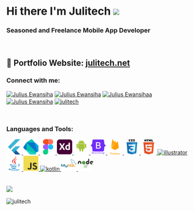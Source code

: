 <h1>Hi there I'm Julitech <img src="https://raw.githubusercontent.com/MartinHeinz/MartinHeinz/master/wave.gif" width="30px"></h1>
<h3>Seasoned and Freelance Mobile App Developer</h3>

<br>

<!-- <ul>
  <li>🤔 <b>I’m currently open for</b>: A new job opportunity, <a href="https://flowcv.io/resume/feedback/lMhKFXfgJjf8">My Resume</a>.</li>
  <li>😄 <b>Fun fact</b>: I love Cars(🚗), Coding(💻), Reading(📖) and Gaming</li>
</ul> -->
 ## 🔗 Portfolio Website: <a href="https://julitech.net" target="blank">julitech.net</a>

<h3 align="left">Connect with me:</h3>
<p align="left">
  <a href="https://www.linkedin.com/in/julitech/" target="blank"><img align="center"
      src="https://raw.githubusercontent.com/rahuldkjain/github-profile-readme-generator/master/src/images/icons/Social/linked-in-alt.svg"
      alt="Julius Ewansiha" height="30" width="40" /></a> 
    <a href="https://wa.link/xobr52" target="blank"><img align="center"
      src="https://raw.githubusercontent.com/rahuldkjain/github-profile-readme-generator/master/src/images/icons/Social/whatsapp.svg"
      alt="Julius Ewansiha" height="30" width="40" /></a> 
  <a href="https://fb.com/deba.ewansiha" target="blank"><img align="center"
      src="https://raw.githubusercontent.com/rahuldkjain/github-profile-readme-generator/master/src/images/icons/Social/facebook.svg"
      alt="Julius Ewansihaa" height="30" width="40" /></a> 
  <a href="https://www.instagram.com/julitech1" target="blank"><img align="center"
      src="https://raw.githubusercontent.com/rahuldkjain/github-profile-readme-generator/master/src/images/icons/Social/instagram.svg"
      alt="Julius Ewansiha" height="30" width="40" /></a> 
 <a href="https://twitter.com/julitech3" target="blank"><img align="center"
      src="https://raw.githubusercontent.com/rahuldkjain/github-profile-readme-generator/master/src/images/icons/Social/twitter.svg"
      alt="julitech" height="30" width="40" /></a> 
</p>

<br>

<h3 align="left">Languages and Tools:</h3>
<a href="https://flutter.dev/" target="_blank" rel="noreferrer">
  <img
      src="https://github.com/devicons/devicon/blob/master/icons/flutter/flutter-original.svg"
      alt="flutter" width="40" height="40" /> </a>
 <a href="https://dart.dev/" target="_blank" rel="noreferrer">
  <img
      src="https://github.com/devicons/devicon/blob/master/icons/dart/dart-original.svg"
      alt="dart" width="40" height="40" /> </a>
   <a href="https://figma.com/" target="_blank" rel="noreferrer"><img
      src="https://github.com/devicons/devicon/blob/master/icons/figma/figma-original.svg"
      alt="figma" width="40" height="40" /> </a>
  <a href="https://figma.com/" target="_blank" rel="noreferrer"><img
      src="https://github.com/devicons/devicon/blob/master/icons/xd/xd-plain.svg"
      alt="adobexd" width="40" height="40" /> </a>
  <a href="https://developer.android.com" target="_blank" rel="noreferrer"> <img
      src="https://raw.githubusercontent.com/devicons/devicon/master/icons/android/android-original-wordmark.svg"
      alt="android" width="40" height="40" /> </a>
  <a href="https://getbootstrap.com" target="_blank" rel="noreferrer">
    <img src="https://raw.githubusercontent.com/devicons/devicon/master/icons/bootstrap/bootstrap-plain-wordmark.svg"
      alt="bootstrap" width="40" height="40" /> </a> 
      <a href="https://www.cprogramming.com/" target="_blank"
    rel="noreferrer"> <img src="https://github.com/devicons/devicon/blob/master/icons/firebase/firebase-plain-wordmark.svg"
      alt="firebase" width="40" height="40" /> </a>
      <a href="https://www.w3schools.com/css/" target="_blank"
    rel="noreferrer"> <img
      src="https://raw.githubusercontent.com/devicons/devicon/master/icons/css3/css3-original-wordmark.svg" alt="css3"
      width="40" height="40" /> </a> <a href="https://www.w3.org/html/" target="_blank" rel="noreferrer"> <img
      src="https://raw.githubusercontent.com/devicons/devicon/master/icons/html5/html5-original-wordmark.svg"
      alt="html5" width="40" height="40" /> </a> <a href="https://www.adobe.com/in/products/illustrator.html"
    target="_blank" rel="noreferrer"> <img
      src="https://www.vectorlogo.zone/logos/adobe_illustrator/adobe_illustrator-icon.svg" alt="illustrator" width="40"
      height="40" /> </a> <a href="https://www.java.com" target="_blank" rel="noreferrer"> <img
      src="https://raw.githubusercontent.com/devicons/devicon/master/icons/java/java-original.svg" alt="java" width="40"
      height="40" /> </a> <a href="https://developer.mozilla.org/en-US/docs/Web/JavaScript" target="_blank"
    rel="noreferrer"> <img
      src="https://raw.githubusercontent.com/devicons/devicon/master/icons/javascript/javascript-original.svg"
      alt="javascript" width="40" height="40" /> </a> <a href="https://kotlinlang.org" target="_blank" rel="noreferrer">
    <img src="https://www.vectorlogo.zone/logos/kotlinlang/kotlinlang-icon.svg" alt="kotlin" width="40" height="40" />
  </a>
  <a href="https://www.mysql.com/" target="_blank" rel="noreferrer"> <img
      src="https://raw.githubusercontent.com/devicons/devicon/master/icons/mysql/mysql-original-wordmark.svg"
      alt="mysql" width="40" height="40" /> </a>
</a> 
<a href="https://nodejs.org" target="_blank" rel="noreferrer"> <img
      src="https://raw.githubusercontent.com/devicons/devicon/master/icons/nodejs/nodejs-original-wordmark.svg"
      alt="nodejs" width="40" height="40" />
  </a>
  
  
<br>
<br>
<br>

<img align="center" src="https://github-readme-stats.vercel.app/api/top-langs/?username=Julitech&layout=compact&theme=light&hide_border=true" />
<p><img align="center" src="https://github-readme-streak-stats.herokuapp.com/?user=julitech&" alt="julitech" /></p>
<!-- <img align="center" src="https://github-readme-stats.vercel.app/api?username=Julitech&show_icons=true&include_all_commits=true&theme=light&count_private=true&hide_border=true&border_radius=2&hide=contribs" alt="Julitech's github stats" />  -->



<br />
<br />

<!--
**Julitech/Julitech** is a ✨ _special_ ✨ repository because its `README.md` (this file) appears on your GitHub profile.

Here are some ideas to get you started:

- 🔭 I’m currently working on ...
- 🌱 I’m currently learning ...
- 👯 I’m looking to collaborate on ...
- 🤔 I’m looking for help with ...
- 💬 Ask me about ...
- 📫 How to reach me: ...
- 😄 Pronouns: ...
- ⚡ Fun fact: ...
-->
